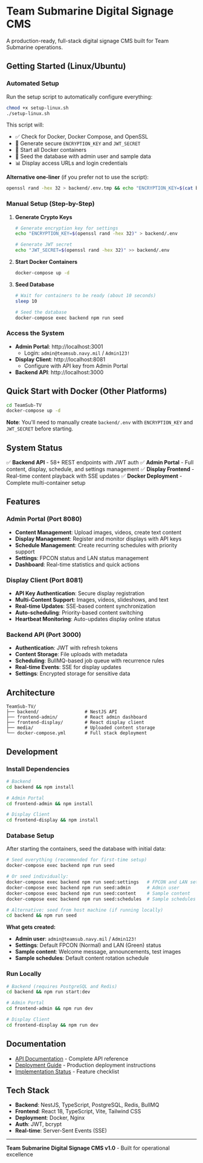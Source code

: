# Team Submarine Digital Signage CMS

A production-ready, full-stack digital signage CMS built for Team Submarine operations.

## Getting Started (Linux/Ubuntu)

### Automated Setup

Run the setup script to automatically configure everything:

```bash
chmod +x setup-linux.sh
./setup-linux.sh
```

This script will:
- ✅ Check for Docker, Docker Compose, and OpenSSL
- 🔐 Generate secure `ENCRYPTION_KEY` and `JWT_SECRET`
- 🐳 Start all Docker containers
- 🌱 Seed the database with admin user and sample data
- 📊 Display access URLs and login credentials

**Alternative one-liner** (if you prefer not to use the script):
```bash
openssl rand -hex 32 > backend/.env.tmp && echo "ENCRYPTION_KEY=$(cat backend/.env.tmp)" > backend/.env && echo "JWT_SECRET=$(openssl rand -hex 32)" >> backend/.env && rm backend/.env.tmp && docker-compose up -d && sleep 15 && docker-compose exec -T backend npm run seed
```

### Manual Setup (Step-by-Step)

1. **Generate Crypto Keys**
   ```bash
   # Generate encryption key for settings
   echo "ENCRYPTION_KEY=$(openssl rand -hex 32)" > backend/.env

   # Generate JWT secret
   echo "JWT_SECRET=$(openssl rand -hex 32)" >> backend/.env
   ```

2. **Start Docker Containers**
   ```bash
   docker-compose up -d
   ```

3. **Seed Database**
   ```bash
   # Wait for containers to be ready (about 10 seconds)
   sleep 10

   # Seed the database
   docker-compose exec backend npm run seed
   ```

### Access the System

- **Admin Portal**: http://localhost:3001
  - Login: `admin@teamsub.navy.mil` / `Admin123!`
- **Display Client**: http://localhost:8081
  - Configure with API key from Admin Portal
- **Backend API**: http://localhost:3000

## Quick Start with Docker (Other Platforms)

```bash
cd TeamSub-TV
docker-compose up -d
```

**Note**: You'll need to manually create `backend/.env` with `ENCRYPTION_KEY` and `JWT_SECRET` before starting.

## System Status

✅ **Backend API** - 58+ REST endpoints with JWT auth
✅ **Admin Portal** - Full content, display, schedule, and settings management
✅ **Display Frontend** - Real-time content playback with SSE updates
✅ **Docker Deployment** - Complete multi-container setup

## Features

### Admin Portal (Port 8080)
- **Content Management**: Upload images, videos, create text content
- **Display Management**: Register and monitor displays with API keys
- **Schedule Management**: Create recurring schedules with priority support
- **Settings**: FPCON status and LAN status management
- **Dashboard**: Real-time statistics and quick actions

### Display Client (Port 8081)
- **API Key Authentication**: Secure display registration
- **Multi-Content Support**: Images, videos, slideshows, and text
- **Real-time Updates**: SSE-based content synchronization
- **Auto-scheduling**: Priority-based content switching
- **Heartbeat Monitoring**: Auto-updates display online status

### Backend API (Port 3000)
- **Authentication**: JWT with refresh tokens
- **Content Storage**: File uploads with metadata
- **Scheduling**: BullMQ-based job queue with recurrence rules
- **Real-time Events**: SSE for display updates
- **Settings**: Encrypted storage for sensitive data

## Architecture

```
TeamSub-TV/
├── backend/                 # NestJS API
├── frontend-admin/          # React admin dashboard
├── frontend-display/        # React display client
├── media/                   # Uploaded content storage
└── docker-compose.yml       # Full stack deployment
```

## Development

### Install Dependencies

```bash
# Backend
cd backend && npm install

# Admin Portal
cd frontend-admin && npm install

# Display Client
cd frontend-display && npm install
```

### Database Setup

After starting the containers, seed the database with initial data:

```bash
# Seed everything (recommended for first-time setup)
docker-compose exec backend npm run seed

# Or seed individually:
docker-compose exec backend npm run seed:settings   # FPCON and LAN settings
docker-compose exec backend npm run seed:admin      # Admin user
docker-compose exec backend npm run seed:content    # Sample content
docker-compose exec backend npm run seed:schedules  # Sample schedules

# Alternative: seed from host machine (if running locally)
cd backend && npm run seed
```

**What gets created:**
- **Admin user**: `admin@teamsub.navy.mil` / `Admin123!`
- **Settings**: Default FPCON (Normal) and LAN (Green) status
- **Sample content**: Welcome message, announcements, test images
- **Sample schedules**: Default content rotation schedule

### Run Locally

```bash
# Backend (requires PostgreSQL and Redis)
cd backend && npm run start:dev

# Admin Portal
cd frontend-admin && npm run dev

# Display Client
cd frontend-display && npm run dev
```

## Documentation

- [API Documentation](backend/API_DOCUMENTATION.md) - Complete API reference
- [Deployment Guide](DEPLOYMENT_GUIDE.md) - Production deployment instructions
- [Implementation Status](IMPLEMENTATION_STATUS.md) - Feature checklist

## Tech Stack

- **Backend**: NestJS, TypeScript, PostgreSQL, Redis, BullMQ
- **Frontend**: React 18, TypeScript, Vite, Tailwind CSS
- **Deployment**: Docker, Nginx
- **Auth**: JWT, bcrypt
- **Real-time**: Server-Sent Events (SSE)

---

**Team Submarine Digital Signage CMS v1.0** - Built for operational excellence
